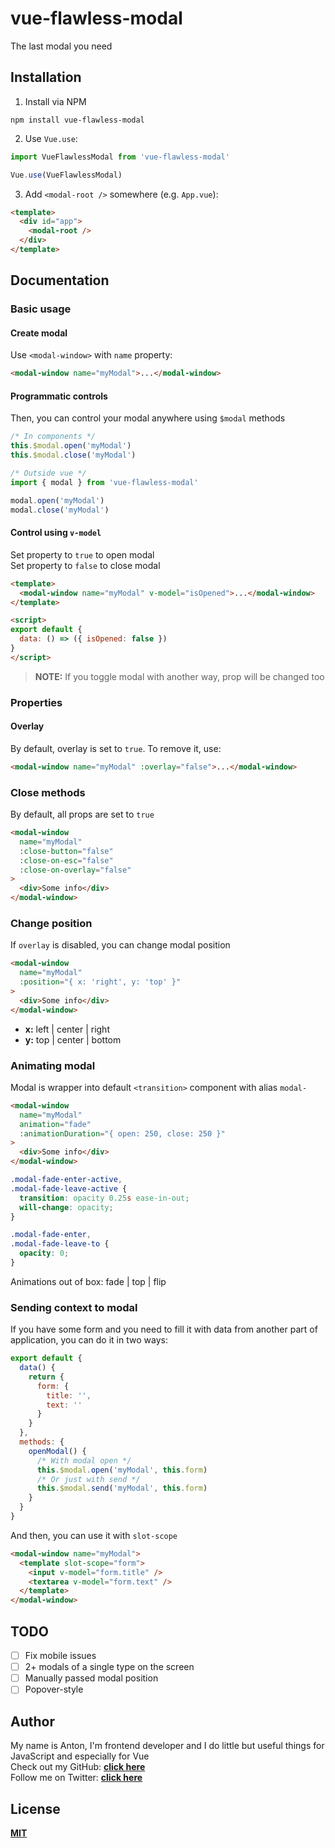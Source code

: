 # vue-flawless-modal

The last modal you need

## Installation

1.  Install via NPM

```
npm install vue-flawless-modal
```

2.  Use `Vue.use`:

```javascript
import VueFlawlessModal from 'vue-flawless-modal'

Vue.use(VueFlawlessModal)
```

3.  Add `<modal-root />` somewhere (e.g. `App.vue`):

```html
<template>
  <div id="app">
    <modal-root />
  </div>
</template>
```

## Documentation

### Basic usage

#### Create modal

Use `<modal-window>` with `name` property:

```html
<modal-window name="myModal">...</modal-window>
```

#### Programmatic controls

Then, you can control your modal anywhere using `$modal` methods

```javascript
/* In components */
this.$modal.open('myModal')
this.$modal.close('myModal')
```

```javascript
/* Outside vue */
import { modal } from 'vue-flawless-modal'

modal.open('myModal')
modal.close('myModal')
```

#### Control using `v-model`

Set property to `true` to open modal  
Set property to `false` to close modal

```html
<template>
  <modal-window name="myModal" v-model="isOpened">...</modal-window>
</template>

<script>
export default {
  data: () => ({ isOpened: false })
}
</script>
```

> **NOTE:** If you toggle modal with another way, prop will be changed too

### Properties

#### Overlay

By default, overlay is set to `true`. To remove it, use:

```html
<modal-window name="myModal" :overlay="false">...</modal-window>
```

### Close methods

By default, all props are set to `true`

```html
<modal-window
  name="myModal"
  :close-button="false"
  :close-on-esc="false"
  :close-on-overlay="false"
>
  <div>Some info</div>
</modal-window>
```

### Change position

If `overlay` is disabled, you can change modal position

```html
<modal-window
  name="myModal"
  :position="{ x: 'right', y: 'top' }"
>
  <div>Some info</div>
</modal-window>
```

* **x:** left | center | right
* **y:** top | center | bottom

### Animating modal

Modal is wrapper into default `<transition>` component with alias `modal-`

```html
<modal-window
  name="myModal"
  animation="fade"
  :animationDuration="{ open: 250, close: 250 }"
>
  <div>Some info</div>
</modal-window>
```

```css
.modal-fade-enter-active,
.modal-fade-leave-active {
  transition: opacity 0.25s ease-in-out;
  will-change: opacity;
}

.modal-fade-enter,
.modal-fade-leave-to {
  opacity: 0;
}
```

Animations out of box: fade | top | flip

### Sending context to modal

If you have some form and you need to fill it with data from another part of application, you can do it in two ways:

```javascript
export default {
  data() {
    return {
      form: {
        title: '',
        text: ''
      }
    }
  },
  methods: {
    openModal() {
      /* With modal open */
      this.$modal.open('myModal', this.form)
      /* Or just with send */
      this.$modal.send('myModal', this.form)
    }
  }
}
```

And then, you can use it with `slot-scope`

```html
<modal-window name="myModal">
  <template slot-scope="form">
    <input v-model="form.title" />
    <textarea v-model="form.text" />
  </template>
</modal-window>
```

## TODO

* [ ] Fix mobile issues
* [ ] 2+ modals of a single type on the screen
* [ ] Manually passed modal position
* [ ] Popover-style

## Author

My name is Anton, I'm frontend developer and I do little but useful things for JavaScript and especially for Vue  
Check out my GitHub: [**click here**](https://github.com/kelin2025)  
Follow me on Twitter: [**click here**](https://twitter.com/kelin2025)

## License

[**MIT**](https://github.com/Kelin2025/vue-flawless-modal/blob/master/LICENSE)
